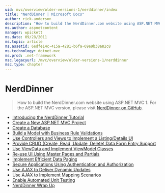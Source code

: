 ```yaml
---
uid: mvc/overview/older-versions-1/nerddinner/index
title: "NerdDinner | Microsoft Docs"
author: rick-anderson
description: "How to build the NerdDinner.com website using ASP.NET MVC 1. For the ASP.NET MVC 3 version, visit nerddinner on GitHub ."
ms.author: aspnetcontent
manager: wpickett
ms.date: 09/28/2011
ms.topic: article
ms.assetid: 6edfe14c-415a-4281-b6fa-69e9b38a82c8
ms.technology: dotnet-mvc
ms.prod: .net-framework
msc.legacyurl: /mvc/overview/older-versions-1/nerddinner
msc.type: chapter
---
```

NerdDinner
====================
> How to build the NerdDinner.com website using ASP.NET MVC 1. For the ASP.NET MVC version, please visit [NerdDinner on GitHub](https://github.com/AspNetMVPSamples/NerdDinner).


- [Introducing the NerdDinner Tutorial](introducing-the-nerddinner-tutorial.md)
- [Create a New ASP.NET MVC Project](create-a-new-aspnet-mvc-project.md)
- [Create a Database](create-a-database.md)
- [Build a Model with Business Rule Validations](build-a-model-with-business-rule-validations.md)
- [Use Controllers and Views to Implement a Listing/Details UI](use-controllers-and-views-to-implement-a-listingdetails-ui.md)
- [Provide CRUD (Create, Read, Update, Delete) Data Form Entry Support](provide-crud-create-read-update-delete-data-form-entry-support.md)
- [Use ViewData and Implement ViewModel Classes](use-viewdata-and-implement-viewmodel-classes.md)
- [Re-use UI Using Master Pages and Partials](re-use-ui-using-master-pages-and-partials.md)
- [Implement Efficient Data Paging](implement-efficient-data-paging.md)
- [Secure Applications Using Authentication and Authorization](secure-applications-using-authentication-and-authorization.md)
- [Use AJAX to Deliver Dynamic Updates](use-ajax-to-deliver-dynamic-updates.md)
- [Use AJAX to Implement Mapping Scenarios](use-ajax-to-implement-mapping-scenarios.md)
- [Enable Automated Unit Testing](enable-automated-unit-testing.md)
- [NerdDinner Wrap Up](nerddinner-wrap-up.md)
